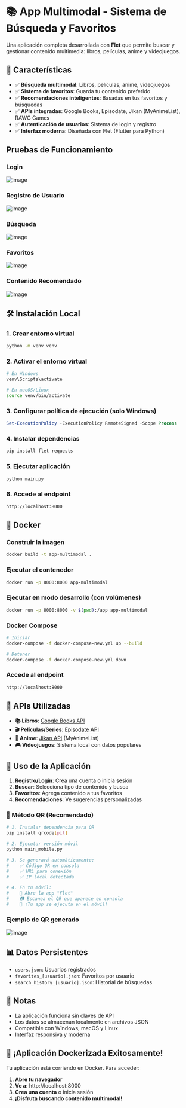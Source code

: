 # 📚 App Multimodal - Sistema de Búsqueda y Favoritos

Una aplicación completa desarrollada con **Flet** que permite buscar y gestionar contenido multimedia: libros, películas, anime y videojuegos.

## 🚀 Características

- ✅ **Búsqueda multimodal**: Libros, películas, anime, videojuegos
- ✅ **Sistema de favoritos**: Guarda tu contenido preferido
- ✅ **Recomendaciones inteligentes**: Basadas en tus favoritos y búsquedas
- ✅ **APIs integradas**: Google Books, Episodate, Jikan (MyAnimeList), RAWG Games
- ✅ **Autenticación de usuarios**: Sistema de login y registro
- ✅ **Interfaz moderna**: Diseñada con Flet (Flutter para Python)

## Pruebas de Funcionamiento
### Login
![image](https://github.com/user-attachments/assets/a1cdb52e-bb7e-4414-86a3-8db003ea4234)

### Registro de Usuario
![image](https://github.com/user-attachments/assets/24957e7d-0752-401c-9f4c-da0a81513635)

### Búsqueda 
![image](https://github.com/user-attachments/assets/39ac82f1-e51e-4727-845e-90d20d361949)

### Favoritos
![image](https://github.com/user-attachments/assets/4f2b012e-acd3-436a-8c12-36d7e0d7cdf9)

### Contenido Recomendado
![image](https://github.com/user-attachments/assets/3f9a9554-8378-49fb-a5fe-e38d62d6c7af)


## 🛠️ Instalación Local

### 1. Crear entorno virtual
```bash
python -m venv venv
```

### 2. Activar el entorno virtual 
```bash
# En Windows
venv\Scripts\activate

# En macOS/Linux  
source venv/bin/activate
```

### 3. Configurar política de ejecución (solo Windows)
```powershell
Set-ExecutionPolicy -ExecutionPolicy RemoteSigned -Scope Process
```

### 4. Instalar dependencias
```bash
pip install flet requests
```

### 5. Ejecutar aplicación 
```bash
python main.py
```

### 6. Accede al endpoint
```bash
http://localhost:8000
```
## 🐳 Docker

### Construir la imagen
```bash
docker build -t app-multimodal .
```

### Ejecutar el contenedor
```bash
docker run -p 8000:8000 app-multimodal
```

### Ejecutar en modo desarrollo (con volúmenes)
```bash
docker run -p 8000:8000 -v $(pwd):/app app-multimodal
```

### Docker Compose
```bash
# Iniciar
docker-compose -f docker-compose-new.yml up --build

# Detener
docker-compose -f docker-compose-new.yml down
```
### Accede al endpoint
```bash
http://localhost:8000
```

## 🔗 APIs Utilizadas

- **📚 Libros**: [Google Books API](https://developers.google.com/books)
- **🎬 Películas/Series**: [Episodate API](https://www.episodate.com/api)
- **🎌 Anime**: [Jikan API](https://jikan.moe/) (MyAnimeList)
- **🎮 Videojuegos**: Sistema local con datos populares

## 👥 Uso de la Aplicación

1. **Registro/Login**: Crea una cuenta o inicia sesión
2. **Buscar**: Selecciona tipo de contenido y busca
3. **Favoritos**: Agrega contenido a tus favoritos
4. **Recomendaciones**: Ve sugerencias personalizadas


### 🚀 Método QR (Recomendado)
```bash
# 1. Instalar dependencia para QR
pip install qrcode[pil]

# 2. Ejecutar versión móvil
python main_mobile.py

# 3. Se generará automáticamente:
#    ✅ Código QR en consola
#    ✅ URL para conexión
#    ✅ IP local detectada

# 4. En tu móvil:
#    📱 Abre la app "Flet" 
#    📷 Escanea el QR que aparece en consola
#    🎉 ¡Tu app se ejecuta en el móvil!
```
### Ejemplo de QR generado
![image](https://github.com/user-attachments/assets/03212202-b202-4671-ae86-3bd15ef7ff9b)

## 📊 Datos Persistentes

- `users.json`: Usuarios registrados
- `favorites_[usuario].json`: Favoritos por usuario
- `search_history_[usuario].json`: Historial de búsquedas


## 📝 Notas

- La aplicación funciona sin claves de API
- Los datos se almacenan localmente en archivos JSON
- Compatible con Windows, macOS y Linux
- Interfaz responsiva y moderna

## 🎉 ¡Aplicación Dockerizada Exitosamente!

Tu aplicación está corriendo en Docker. Para acceder:

1. **Abre tu navegador**
2. **Ve a**: http://localhost:8000
3. **Crea una cuenta** o inicia sesión
4. **¡Disfruta buscando contenido multimodal!**
